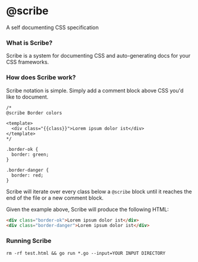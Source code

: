 # @scribe
A self documenting CSS specification

### What is Scribe?
Scribe is a system for documenting CSS and auto-generating docs for your CSS frameworks.

### How does Scribe work?
Scribe notation is simple. Simply add a comment block above CSS you'd like to document.

```
/*
@scribe Border colors

<template>
  <div class="{{class}}">Lorem ipsum dolor ist</div>
</template>
*/

.border-ok {
  border: green;
}

.border-danger {
  border: red;
}
```

Scribe will iterate over every class below a `@scribe` block until it reaches the end of the file or a new comment block.

Given the example above, Scribe will produce the following HTML:

```html
<div class="border-ok">Lorem ipsum dolor ist</div>
<div class="border-danger">Lorem ipsum dolor ist</div>
```

### Running Scribe
`rm -rf test.html && go run *.go --input=YOUR INPUT DIRECTORY`